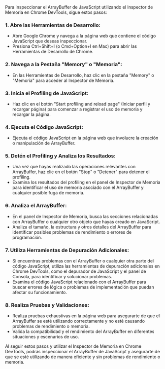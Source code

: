 Para inspeccionar el ArrayBuffer de JavaScript utilizando el Inspector de Memoria en Chrome DevTools, sigue estos pasos:

### 1. Abre las Herramientas de Desarrollo:
- Abre Google Chrome y navega a la página web que contiene el código JavaScript que deseas inspeccionar.
- Presiona Ctrl+Shift+I (o Cmd+Option+I en Mac) para abrir las Herramientas de Desarrollo de Chrome.

### 2. Navega a la Pestaña "Memory" o "Memoria":
- En las Herramientas de Desarrollo, haz clic en la pestaña "Memory" o "Memoria" para acceder al Inspector de Memoria.

### 3. Inicia el Profiling de JavaScript:
- Haz clic en el botón "Start profiling and reload page" (Iniciar perfil y recargar página) para comenzar a registrar el uso de memoria y recargar la página.

### 4. Ejecuta el Código JavaScript:
- Ejecuta el código JavaScript en la página web que involucre la creación o manipulación de ArrayBuffer.

### 5. Detén el Profiling y Analiza los Resultados:
- Una vez que hayas realizado las operaciones relevantes con ArrayBuffer, haz clic en el botón "Stop" o "Detener" para detener el profiling.
- Examina los resultados del profiling en el panel de Inspector de Memoria para identificar el uso de memoria asociado con el ArrayBuffer y cualquier posible fuga de memoria.

### 6. Analiza el ArrayBuffer:
- En el panel de Inspector de Memoria, busca las secciones relacionadas con ArrayBuffer o cualquier otro objeto que hayas creado en JavaScript.
- Analiza el tamaño, la estructura y otros detalles del ArrayBuffer para identificar posibles problemas de rendimiento o errores de programación.

### 7. Utiliza Herramientas de Depuración Adicionales:
- Si encuentras problemas con el ArrayBuffer o cualquier otra parte del código JavaScript, utiliza las herramientas de depuración adicionales en Chrome DevTools, como el depurador de JavaScript y el panel de Consola, para identificar y solucionar problemas.
- Examina el código JavaScript relacionado con el ArrayBuffer para buscar errores de lógica o problemas de implementación que puedan afectar su funcionamiento.

### 8. Realiza Pruebas y Validaciones:
- Realiza pruebas exhaustivas en la página web para asegurarte de que el ArrayBuffer se esté utilizando correctamente y no esté causando problemas de rendimiento o memoria.
- Valida la compatibilidad y el rendimiento del ArrayBuffer en diferentes situaciones y escenarios de uso.

Al seguir estos pasos y utilizar el Inspector de Memoria en Chrome DevTools, podrás inspeccionar el ArrayBuffer de JavaScript y asegurarte de que se esté utilizando de manera eficiente y sin problemas de rendimiento o memoria.